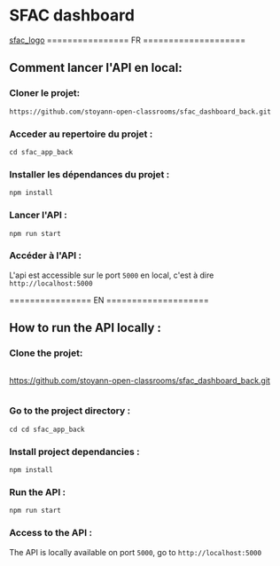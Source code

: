 # SFAC dashboard

[sfac_logo](/Images/logo192.png)
================ FR ====================

## Comment lancer l'API en local:

### Cloner le projet:

```
https://github.com/stoyann-open-classrooms/sfac_dashboard_back.git
```

### Acceder au repertoire du projet :

```
cd sfac_app_back
```

### Installer les dépendances du projet :

```
npm install
```

### Lancer l'API :

```
npm run start
```

### Accéder à l'API :

L'api est accessible sur le port `5000` en local, c'est à dire `http://localhost:5000`

================ EN ====================

## How to run the API locally :

### Clone the projet:

```

```

https://github.com/stoyann-open-classrooms/sfac_dashboard_back.git

```

```

### Go to the project directory :

```
cd cd sfac_app_back
```

### Install project dependancies :

```
npm install
```

### Run the API :

```
npm run start
```

### Access to the API :

The API is locally available on port `5000`, go to `http://localhost:5000`
